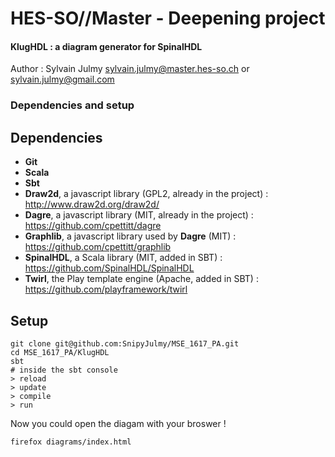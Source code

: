 HES-SO//Master - Deepening project
=====================

#### KlugHDL : a diagram generator for SpinalHDL

Author : Sylvain Julmy <sylvain.julmy@master.hes-so.ch> or <sylvain.julmy@gmail.com>

### Dependencies and setup

## Dependencies
* **Git**
* **Scala**
* **Sbt**
* **Draw2d**, a javascript library (GPL2, already in the project) : <http://www.draw2d.org/draw2d/>
* **Dagre**, a javascript library (MIT, already in the project) : <https://github.com/cpettitt/dagre>
* **Graphlib**, a javascript library used by **Dagre** (MIT) : <https://github.com/cpettitt/graphlib>
* **SpinalHDL**, a Scala library (MIT, added in SBT) : <https://github.com/SpinalHDL/SpinalHDL>
* **Twirl**, the Play template engine (Apache, added in SBT) : <https://github.com/playframework/twirl>


## Setup
```
git clone git@github.com:SnipyJulmy/MSE_1617_PA.git
cd MSE_1617_PA/KlugHDL
sbt
# inside the sbt console
> reload
> update
> compile
> run
```

Now you could open the diagam with your broswer !

```
firefox diagrams/index.html
```

